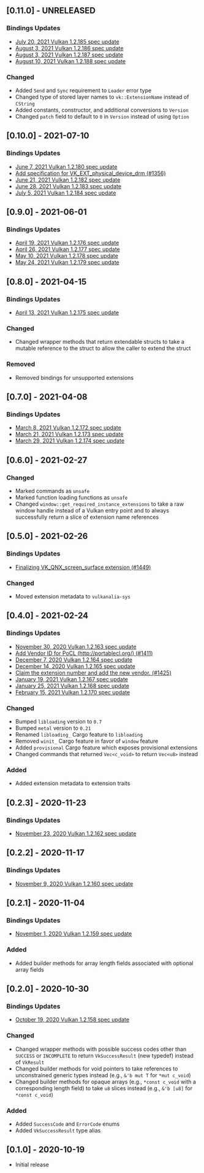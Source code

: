 ## [0.11.0] - UNRELEASED

### Bindings Updates
- [July 20, 2021 Vulkan 1.2.185 spec update](https://github.com/KhronosGroup/Vulkan-Docs/commit/62e02d5234fbbbd997d7c71099373a273a27dbf8)
- [August 3, 2021 Vulkan 1.2.186 spec update](https://github.com/KhronosGroup/Vulkan-Docs/commit/cd8da6a515811c4ff9e1f10a6d6ce4ab968333fb)
- [August 3, 2021 Vulkan 1.2.187 spec update](https://github.com/KhronosGroup/Vulkan-Docs/commit/907c556530050b0f4af073753335f23c885c02bf)
- [August 10, 2021 Vulkan 1.2.188 spec update](https://github.com/KhronosGroup/Vulkan-Docs/commit/f1eda2cb1656363ccd67e07f5654a80fc13b47af)

### Changed
- Added `Send` and `Sync` requirement to `Loader` error type
- Changed type of stored layer names to `vk::ExtensionName` instead of `CString`
- Added constants, constructor, and additional conversions to `Version`
- Changed `patch` field to default to `0` in `Version` instead of using `Option`

## [0.10.0] - 2021-07-10

### Bindings Updates
- [June 7, 2021 Vulkan 1.2.180 spec update](https://github.com/KhronosGroup/Vulkan-Docs/commit/b4e8cd820b2487bc892b391fb26b49501473a6a6)
- [Add specification for VK_EXT_physical_device_drm (#1356)](https://github.com/KhronosGroup/Vulkan-Docs/commit/7e30d02e5de56191c6f964d0d8a267d84e62306e)
- [June 21, 2021 Vulkan 1.2.182 spec update](https://github.com/KhronosGroup/Vulkan-Docs/commit/1b32e9d5beeee44d81520cbf35193047e60dbf6b)
- [June 28, 2021 Vulkan 1.2.183 spec update](https://github.com/KhronosGroup/Vulkan-Docs/commit/1934d6f0eee2ca4a2794fed548521b11a33343a6)
- [July 5, 2021 Vulkan 1.2.184 spec update](https://github.com/KhronosGroup/Vulkan-Docs/commit/02c265fb0af1eb5e82651e6c001d3790101adf96)

## [0.9.0] - 2021-06-01

### Bindings Updates
- [April 19, 2021 Vulkan 1.2.176 spec update](https://github.com/KhronosGroup/Vulkan-Docs/commit/67f599afee77b0e598e7a325f13b9878edcacdfd)
- [April 26, 2021 Vulkan 1.2.177 spec update](https://github.com/KhronosGroup/Vulkan-Docs/commit/88da24862cf91d692801c6ae64665d26d39f06c4)
- [May 10, 2021 Vulkan 1.2.178 spec update](https://github.com/KhronosGroup/Vulkan-Docs/commit/dfe3bcd0e1b7239e2d6ae8b6afe563780a711854)
- [May 24, 2021 Vulkan 1.2.179 spec update](https://github.com/KhronosGroup/Vulkan-Docs/commit/e840a78772b61abaf6aabcc4e3f44ee9d7afce55)

## [0.8.0] - 2021-04-15

### Bindings Updates
- [April 13, 2021 Vulkan 1.2.175 spec update](https://github.com/KhronosGroup/Vulkan-Docs/commit/b82ae46bb82c7a522509fd7b8f3d92a311c1b5a5)

### Changed
- Changed wrapper methods that return extendable structs to take a mutable reference to the struct to allow the caller to extend the struct

### Removed
- Removed bindings for unsupported extensions

## [0.7.0] - 2021-04-08

### Bindings Updates
- [March 8, 2021 Vulkan 1.2.172 spec update](https://github.com/KhronosGroup/Vulkan-Docs/commit/d2d9ed985ef74f3c5252ac713367b98815e9188f)
- [March 21, 2021 Vulkan 1.2.173 spec update](https://github.com/KhronosGroup/Vulkan-Docs/commit/0d5fb72f39c4282edf1754ce5eed0654f7960cb4)
- [March 29, 2021 Vulkan 1.2.174 spec update](https://github.com/KhronosGroup/Vulkan-Docs/commit/3fefdc503242ce529330c51a869ed99a069a3010)

## [0.6.0] - 2021-02-27

### Changed
- Marked commands as `unsafe`
- Marked function loading functions as `unsafe`
- Changed `window::get_required_instance_extensions` to take a raw window handle instead of a Vulkan entry point and to always successfully return a slice of extension name references

## [0.5.0] - 2021-02-26

### Bindings Updates
- [Finalizing VK_QNX_screen_surface extension (#1449)](https://github.com/KhronosGroup/Vulkan-Docs/commit/256c004b56b981a25a12088d087f086700428de8)

### Changed
- Moved extension metadata to `vulkanalia-sys`

## [0.4.0] - 2021-02-24

### Bindings Updates
- [November 30, 2020 Vulkan 1.2.163 spec update](https://github.com/KhronosGroup/Vulkan-Docs/commit/a48d8432aacf8a23de3c471d6fa074d0a326cfcc)
- [Add Vendor ID for PoCL (http://portablecl.org/) (#1411)](https://github.com/KhronosGroup/Vulkan-Docs/commit/d39f6fc50e778e9982e83e08ab6b7711f81432fe)
- [December 7, 2020 Vulkan 1.2.164 spec update](https://github.com/KhronosGroup/Vulkan-Docs/commit/8f718b4194ed1e0a572d37072e5558dd9ceabcb0)
- [December 14, 2020 Vulkan 1.2.165 spec update](https://github.com/KhronosGroup/Vulkan-Docs/commit/ffbc67c499b92e864ad51275e606468975b5e397)
- [Claim the extension number and add the new vendor. (#1425)](https://github.com/KhronosGroup/Vulkan-Docs/commit/4b93f2838c8864923be81ddc00589a26003394a6)
- [January 19, 2021 Vulkan 1.2.167 spec update](https://github.com/KhronosGroup/Vulkan-Docs/commit/d342f27444fbc31244458a23994aed818a4902ba)
- [January 25, 2021 Vulkan 1.2.168 spec update](https://github.com/KhronosGroup/Vulkan-Docs/commit/cd10a156f111cfc930c1821cc41b987661a22c76)
- [February 15, 2021 Vulkan 1.2.170 spec update](https://github.com/KhronosGroup/Vulkan-Docs/commit/815e07c850d642d996292f5cdec25d41ecdff0d0)

### Changed
- Bumped `libloading` version to `0.7`
- Bumped `metal` version to `0.21`
- Renamed `libloading_` Cargo feature to `libloading`
- Removed `winit_` Cargo feature in favor of `window` feature
- Added `provisional` Cargo feature which exposes provisional extensions
- Changed commands that returned `Vec<c_void>` to return `Vec<u8>` instead

### Added
- Added extension metadata to extension traits

## [0.2.3] - 2020-11-23

### Bindings Updates
- [November 23, 2020 Vulkan 1.2.162 spec update](https://github.com/KhronosGroup/Vulkan-Docs/commit/c5d94a31766e91607473ca0049a293e3f632c6ff)

## [0.2.2] - 2020-11-17

### Bindings Updates
- [November 9, 2020 Vulkan 1.2.160 spec update](https://github.com/KhronosGroup/Vulkan-Docs/commit/f90136facacd25f016e523064f03713bdfe1b22d)

## [0.2.1] - 2020-11-04

### Bindings Updates
- [November 1, 2020 Vulkan 1.2.159 spec update](https://github.com/KhronosGroup/Vulkan-Docs/commit/9adbc1846ddad202a0584f5c03a1916cf9801179)

### Added
- Added builder methods for array length fields associated with optional array fields

## [0.2.0] - 2020-10-30

### Bindings Updates
- [October 19, 2020 Vulkan 1.2.158 spec update](https://github.com/KhronosGroup/Vulkan-Docs/commit/9fd8fd599b47a67b2eb078b2f5c9e6a2adc922a4)

### Changed
- Changed wrapper methods with possible success codes other than `SUCCESS` or `INCOMPLETE` to return `VkSuccessResult` (new typedef) instead of `VkResult`
- Changed builder methods for void pointers to take references to unconstrained generic types instead (e.g., `&'b mut T` for `*mut c_void`)
- Changed builder methods for opaque arrays (e.g., `*const c_void` with a corresponding length field) to take `u8` slices instead (e.g., `&'b [u8]` for `*const c_void`)

### Added
- Added `SuccessCode` and `ErrorCode` enums
- Added `VkSuccessResult` type alias

## [0.1.0] - 2020-10-19
- Initial release
